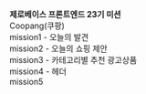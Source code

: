 <b>제로베이스 프론트엔드 23기 미션</b></br>
Coopang(쿠팡)</br>
mission1 - 오늘의 발견</br>
mission2 - 오늘의 쇼핑 제안</br>
mission3 - 카테고리별 추천 광고상품</br>
mission4 - 헤더</br>
mission5</br>

